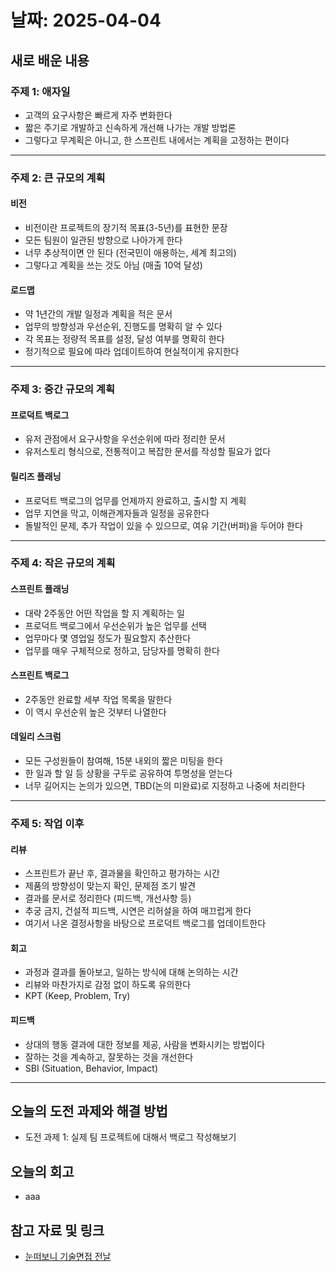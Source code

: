 # 날짜: 2025-04-04

## 새로 배운 내용
### 주제 1: 애자일
- 고객의 요구사항은 빠르게 자주 변화한다
- 짧은 주기로 개발하고 신속하게 개선해 나가는 개발 방법론
- 그렇다고 무계획은 아니고, 한 스프린트 내에서는 계획을 고정하는 편이다

---

### 주제 2: 큰 규모의 계획
#### 비전
- 비전이란 프로젝트의 장기적 목표(3-5년)를 표현한 문장
- 모든 팀원이 일관된 방향으로 나아가게 한다
- 너무 추상적이면 안 된다 (전국민이 애용하는, 세계 최고의)
- 그렇다고 계획을 쓰는 것도 아님 (매출 10억 달성)

#### 로드맵
- 약 1년간의 개발 일정과 계획을 적은 문서
- 업무의 방향성과 우선순위, 진행도를 명확히 알 수 있다
- 각 목표는 정량적 목표를 설정, 달성 여부를 명확히 한다
- 정기적으로 필요에 따라 업데이트하여 현실적이게 유지한다

---

### 주제 3: 중간 규모의 계획
#### 프로덕트 백로그
- 유저 관점에서 요구사항을 우선순위에 따라 정리한 문서
- 유저스토리 형식으로, 전통적이고 복잡한 문서를 작성할 필요가 없다

#### 릴리즈 플래닝
- 프로덕트 백로그의 업무를 언제까지 완료하고, 출시할 지 계획
- 업무 지연을 막고, 이해관계자들과 일정을 공유한다
- 돌발적인 문제, 추가 작업이 있을 수 있으므로, 여유 기간(버퍼)을 두어야 한다

---

### 주제 4: 작은 규모의 계획
#### 스프린트 플래닝
- 대략 2주동안 어떤 작업을 할 지 계획하는 일
- 프로덕트 백로그에서 우선순위가 높은 업무를 선택
- 업무마다 몇 영업일 정도가 필요할지 추산한다
- 업무를 매우 구체적으로 정하고, 담당자를 명확히 한다

#### 스프린트 백로그
- 2주동안 완료할 세부 작업 목록을 말한다
- 이 역시 우선순위 높은 것부터 나열한다

#### 데일리 스크럼
- 모든 구성원들이 참여해, 15분 내외의 짧은 미팅을 한다
- 한 일과 할 일 등 상황을 구두로 공유하여 투명성을 얻는다
- 너무 길어지는 논의가 있으면, TBD(논의 미완료)로 지정하고 나중에 처리한다

---

### 주제 5: 작업 이후
#### 리뷰
- 스프린트가 끝난 후, 결과물을 확인하고 평가하는 시간
- 제품의 방향성이 맞는지 확인, 문제점 조기 발견
- 결과를 문서로 정리한다 (피드백, 개선사항 등)
- 추궁 금지, 건설적 피드백, 시연은 리허설을 하여 매끄럽게 한다
- 여기서 나온 결정사항을 바탕으로 프로덕트 백로그를 업데이트한다

#### 회고
- 과정과 결과를 돌아보고, 일하는 방식에 대해 논의하는 시간
- 리뷰와 마찬가지로 감정 없이 하도록 유의한다
- KPT (Keep, Problem, Try)

#### 피드백
- 상대의 행동 결과에 대한 정보를 제공, 사람을 변화시키는 방법이다
- 잘하는 것을 계속하고, 잘못하는 것을 개선한다
- SBI (Situation, Behavior, Impact)

---

## 오늘의 도전 과제와 해결 방법
- 도전 과제 1: 실제 팀 프로젝트에 대해서 백로그 작성해보기

## 오늘의 회고
- aaa
  
## 참고 자료 및 링크
- [눈떠보니 기술면접 전날](https://ridibooks.com/books/2773000080)
